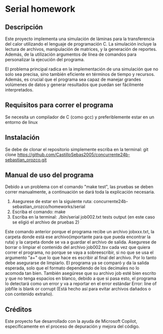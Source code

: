 # Serial homework

## Descripción

Este proyecto implementa una simulación de láminas para la transferencia del calor utilizando el lenguaje de programación C. La simulación incluye la lectura de archivos, manipulación de matrices, y la generación de reportes. Además, de la utilización argumentos de línea de comandos para personalizar la ejecución del programa.

El problema principal radica en la implementación de una simulación que no solo sea precisa, sino también eficiente en términos de tiempo y recursos. Además, es crucial que el programa sea capaz de manejar grandes volúmenes de datos y generar resultados que puedan ser fácilmente interpretados.

## Requisitos para correr el programa

Se necesita un compilador de C (como gcc) y preferiblemente estar en un entorno de linux

## Instalación

Se debe de clonar el repositorio simplemente escriba en la terminal: git clone <https://github.com/CastilloSebas2005/concurrente24b-sebastian_orozco.git>

## Manual de uso del programa

Debido a un problema con el comando "make test", las pruebas se deben correr manualmente, a continuación se dará toda la explicación necesaria.

1. Asegurese de estar en la siguiente ruta: concurrente24b-sebastian_orozco/homeworks/serial
2. Escriba el comando: make
3. Escriba en la terminal: ./bin/serial job002.txt tests output (en este caso se eligió el archivo de pruebas 2)

Este comando anterior porque el programa recibe un archivo jobxxx.txt, la carpeta donde está ese archivo(importante para que pueda encontrar la ruta) y la carpeta donde se va a guardar el archivo de salida. Asegurese de borrar o limpiar el contenido del archivo job002.tsv cada vez que quiera correr el programa, no porque se vaya a sobreescribir, si no que se usa el argumento "a+" que lo que hace es escribir al final del archivo. Por lo tanto debe asegurarse de limpiarlo. El programa ya se comparó y da la salida esperada, solo que el formato dependiendo de los decimales no lo acomoda tan bien. También asegúrese que su archivo job esté bien escrito y que no tenga espacios en blanco, debido a que si pasa esto, el programa lo detectará como un error y va a reportar en el error estándar Error: line of jobfile is blank or corrupt (Está hecho así para evitar archivos dañados o con contenido extraño).

## Créditos

Este proyecto fue desarrollado con la ayuda de Microsoft Copilot, específicamente en el proceso de depuración y mejora del código.

